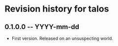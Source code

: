 # Revision history for talos

## 0.1.0.0 -- YYYY-mm-dd

* First version. Released on an unsuspecting world.

